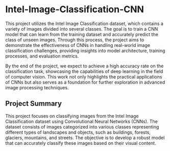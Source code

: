 ﻿# Intel-Image-Classification-CNN
This project utilizes the Intel Image Classification dataset, which contains a variety of images divided into several classes. The goal is to train a CNN model that can learn from the training dataset and accurately predict the class of unseen images. Through this process, the project aims to demonstrate the effectiveness of CNNs in handling real-world image classification challenges, providing insights into model architecture, training processes, and evaluation metrics.

By the end of the project, we expect to achieve a high accuracy rate on the classification task, showcasing the capabilities of deep learning in the field of computer vision. This work not only highlights the practical applications of CNNs but also serves as a foundation for further exploration in advanced image processing techniques.

## Project Summary
This project focuses on classifying images from the Intel Image Classification dataset using Convolutional Neural Networks (CNNs). The dataset consists of images categorized into various classes representing different types of landscapes and objects, such as buildings, forests, glaciers, mountains, and streets. The objective is to develop a robust model that can accurately classify these images based on their visual content.
